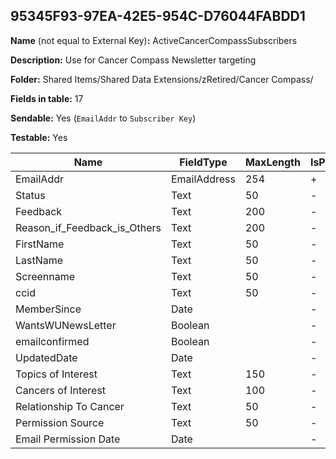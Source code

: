 ## 95345F93-97EA-42E5-954C-D76044FABDD1

**Name** (not equal to External Key)**:** ActiveCancerCompassSubscribers

**Description:** Use for Cancer Compass Newsletter targeting

**Folder:** Shared Items/Shared Data Extensions/zRetired/Cancer Compass/

**Fields in table:** 17

**Sendable:** Yes (`EmailAddr` to `Subscriber Key`)

**Testable:** Yes

| Name | FieldType | MaxLength | IsPrimaryKey | IsNullable | DefaultValue |
| --- | --- | --- | --- | --- | --- |
| EmailAddr | EmailAddress | 254 | + | - |  |
| Status | Text | 50 | - | + | Active |
| Feedback | Text | 200 | - | + |  |
| Reason_if_Feedback_is_Others | Text | 200 | - | + |  |
| FirstName | Text | 50 | - | + |  |
| LastName | Text | 50 | - | + |  |
| Screenname | Text | 50 | - | + |  |
| ccid | Text | 50 | - | + |  |
| MemberSince | Date |  | - | + |  |
| WantsWUNewsLetter | Boolean |  | - | + |  |
| emailconfirmed | Boolean |  | - | + |  |
| UpdatedDate | Date |  | - | + | GetDate() |
| Topics of Interest | Text | 150 | - | + |  |
| Cancers of Interest | Text | 100 | - | + |  |
| Relationship To Cancer | Text | 50 | - | + |  |
| Permission Source | Text | 50 | - | + |  |
| Email Permission Date | Date |  | - | + |  |
